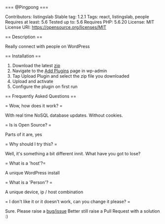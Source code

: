 === @Pingpong ===

Contributors: listingslab 
Stable tag: 1.2.1
Tags: react, listingslab, people
Requires at least: 5.6
Tested up to: 5.6
Requires PHP: 5.6.20
License: MIT
License URI: https://opensource.org/licenses/MIT 

== Description == 

Really connect with people on WordPress

== Installation ==

1. Download the latest [zip](https://github.com/listingslab-software/listingslab-download/raw/master/wordpress/plugins/listingslab.zip)
2. Navigate to the [Add Plugins](/wp-admin/plugin-install.php) page in wp-admin
3. Tap Upload Plugin and select the zip file you downloaded
4. Upload and activate 
5. Configure the plugin on first run

== Frequently Asked Questions == 

= Wow, how does it work? = 

With real time NoSQL database updates. Without cookies.

= Is is Open Source? = 

Parts of it are, yes
 
= Why should I try this? = 

Well, it's something a bit different innit. 
What have you got to lose?

= What is a 'host'?=

A unique WordPress install

= What is a 'Person'? =

A unique device, ip / host combination

= I don't like it or it doesn't work, can you change it please? = 

Sure. Please raise a [bug/issue](https://github.com/listingslab-software/listingslab/issues/new/choose) 
Better still raise a Pull Request with a solution :)
